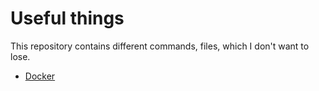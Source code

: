 # Useful things

This repository contains different commands, files, which I don't want to
lose.

- [Docker](/docker)
